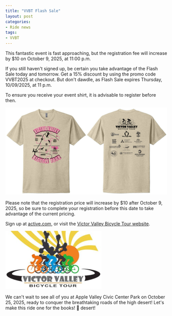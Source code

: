 ```yaml
---
title: "VVBT Flash Sale"
layout: post
categories:
- Ride news
tags: 
- VVBT
---
```


This fantastic event is fast approaching, but the registration fee will increase by $10 on October 9, 2025, at 11:00 p.m.

If you still haven't signed up, be certain you take advantage of the Flash Sale today and tomorrow. Get a 15% discount by using the promo code VVBT2025 at checkout. But don't dawdle, as Flash Sale expires Thursday, 10/09/2025, at 11 p.m.

To ensure you receive your event shirt, it is advisable to register before then.

![VVBT T-shirts](/assets/img/2025/2025-09-19-vvbt-t-shirts.jpg "VVBT T-shirts")

Please note that the registration price will increase by $10 after October 9, 2025, so be sure to complete your registration before this date to take advantage of the current pricing.

Sign up at [active.com](https://endurancecui.active.com/new/events/94241003/select-race?_p=2749137076817535&error=login_required&state=e26ae163-42cf-4b95-af35-7d02f3ab6f3f&mrrId=ef1bb05f-b94f-47ff-b48e-061c197e85f9&rcid=35553451-8680-42A6-9AC8-8A00BF858C2F&e4q=f29724af-c3b0-43d8-8b06-257ab183a545&e4p=0e090ce9-9298-47e7-89bb-d7941d9fbed1&e4ts=1751977192&e4c=active&e4e=snawe00000000&e4rt=Safetynet&e4h=e61ef5e3acbb6e3fe84201549e659198), or visit the [Victor Valley Bicycle Tour website](http://victorvalleybicycletour.com/index.php).

[![Victor Valley Bicycle Tour](/assets/img/2024/vvbt.png "Victor Valley Bicycle Tour")](https://www.active.com/orgs/victor-valley-bicycle-tour)

We can't wait to see all of you at Apple Valley Civic Center Park on October 25, 2025, ready to conquer the breathtaking roads of the high desert! Let's make this ride one for the books! 🚴 desert!
